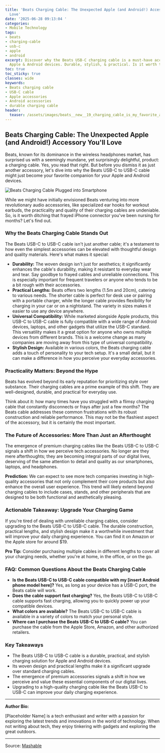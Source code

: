 ```yaml
---
title: 'Beats Charging Cable: The Unexpected Apple (and Android!) Accessory You''ll
  Love'
date: '2025-06-28 09:13:04 '
categories:
- Mobile Technology
tags:
- beats
- charging-cable
- usb-c
- apple
- android
excerpt: Discover why the Beats USB-C charging cable is a must-have accessory for
  Apple & Android devices. Durable, stylish, & practical. Is it worth the upgrade?
toc: true
toc_sticky: true
classes: wide
keywords:
- Beats charging cable
- USB-C cable
- Apple accessories
- Android accessories
- durable charging cable
header:
  teaser: /assets/images/beats__new__19_charging_cable_is_my_favorite_apple_20250628091304.jpg
---
```


## Beats Charging Cable: The Unexpected Apple (and Android!) Accessory You'll Love

Beats, known for its dominance in the wireless headphones market, has surprised us with a seemingly mundane, yet surprisingly delightful, product: a charging cable. Yes, you read that right. But before you dismiss it as just another accessory, let's dive into why the Beats USB-C to USB-C cable might just become your favorite companion for your Apple and Android devices.

![Beats Charging Cable Plugged into Smartphone](https://helios-i.mashable.com/imagery/articles/02FnBDNmA8QL8QDngFzSHlh/hero-image.jpg)

While we might have initially envisioned Beats venturing into more revolutionary audio accessories, like specialized ear hooks for workout earbuds, the practicality and quality of their charging cables are undeniable. So, is it worth ditching that frayed iPhone connector you've been nursing for months? Let's find out.

### Why the Beats Charging Cable Stands Out

The Beats USB-C to USB-C cable isn't just another cable; it's a testament to how even the simplest accessories can be elevated with thoughtful design and quality materials. Here's what makes it special:

*   **Durability:** The woven design isn't just for aesthetics; it significantly enhances the cable's durability, making it resistant to everyday wear and tear. Say goodbye to frayed cables and unreliable connections. This is especially important for frequent travelers or anyone who tends to be a bit rough with their accessories.
*   **Practical Lengths:** Beats offers two lengths (1.5m and 20cm), catering to various needs. The shorter cable is perfect for desk use or pairing with a portable charger, while the longer cable provides flexibility for charging in your car or on a nightstand. The variety in sizes makes it easier to use any device anywhere. 
*   **Universal Compatibility:** While marketed alongside Apple products, this USB-C to USB-C cable is fully compatible with a wide range of Android devices, laptops, and other gadgets that utilize the USB-C standard. This versatility makes it a great option for anyone who owns multiple devices from different brands. This is a welcome change as many companies are moving away from this type of universal compatibility.
*   **Stylish Design:** Available in various colors, the Beats charging cable adds a touch of personality to your tech setup. It's a small detail, but it can make a difference in how you perceive your everyday accessories.

### Practicality Matters: Beyond the Hype

Beats has evolved beyond its early reputation for prioritizing style over substance. Their charging cables are a prime example of this shift. They are well-designed, durable, and practical for everyday use.

Think about it: how many times have you struggled with a flimsy charging cable that constantly disconnects or frays after just a few months? The Beats cable addresses these common frustrations with its robust construction and reliable performance. This may not be the flashiest aspect of the accessory, but it is certainly the most important.

### The Future of Accessories: More Than Just an Afterthought

The emergence of premium charging cables like the Beats USB-C to USB-C signals a shift in how we perceive tech accessories. No longer are they mere afterthoughts; they are becoming integral parts of our digital lives, deserving of the same attention to detail and quality as our smartphones, laptops, and headphones.

**Prediction:** We can expect to see more tech companies investing in high-quality accessories that not only complement their core products but also enhance the overall user experience. This trend will likely extend beyond charging cables to include cases, stands, and other peripherals that are designed to be both functional and aesthetically pleasing.

### Actionable Takeaway: Upgrade Your Charging Game

If you're tired of dealing with unreliable charging cables, consider upgrading to the Beats USB-C to USB-C cable. The durable construction, practical lengths, and stylish design make it a worthwhile investment that will improve your daily charging experience. You can find it on Amazon or the Apple store for around $19. 

**Pro Tip:** Consider purchasing multiple cables in different lengths to cover all your charging needs, whether you're at home, in the office, or on the go.

### FAQ: Common Questions About the Beats Charging Cable

*   **Is the Beats USB-C to USB-C cable compatible with my [insert Android phone model here]?**
    Yes, as long as your device has a USB-C port, the Beats cable will work.
*   **Does the cable support fast charging?**
    Yes, the Beats USB-C to USB-C cable supports fast charging, allowing you to quickly power up your compatible devices.
*   **What colors are available?**
    The Beats USB-C to USB-C cable is available in a variety of colors to match your personal style.
*   **Where can I purchase the Beats USB-C to USB-C cable?**
    You can purchase the cable from the Apple Store, Amazon, and other authorized retailers.

### Key Takeaways

*   The Beats USB-C to USB-C cable is a durable, practical, and stylish charging solution for Apple and Android devices.
*   Its woven design and practical lengths make it a significant upgrade over standard charging cables.
*   The emergence of premium accessories signals a shift in how we perceive and value these essential components of our digital lives.
*   Upgrading to a high-quality charging cable like the Beats USB-C to USB-C can improve your daily charging experience.


***

**Author Bio:**

[Placeholder Name] is a tech enthusiast and writer with a passion for exploring the latest trends and innovations in the world of technology. When not writing about tech, they enjoy tinkering with gadgets and exploring the great outdoors.

---

Source: [Mashable](https://mashable.com/article/beats-usb-c-cable-apple-accessory-reverse-charging)